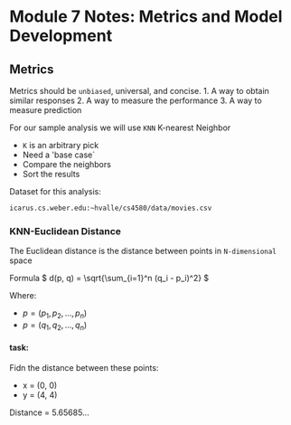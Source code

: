 # Module 7 Notes: Metrics and Model Development 

## Metrics

Metrics should be `unbiased`, universal, and concise.
    1. A way to obtain similar responses
    2. A way to measure the performance
    3. A way to measure prediction

For our sample analysis we will use `KNN` K-nearest Neighbor
- `K` is an arbitrary pick
- Need a 'base case`
- Compare the neighbors
- Sort the results 

Dataset for this analysis: 
``` bash
icarus.cs.weber.edu:~hvalle/cs4580/data/movies.csv
```

### KNN-Euclidean Distance

The Euclidean distance is the distance between points in `N-dimensional` space

Formula
$
d(p, q) = \sqrt{\sum_{i=1}^n (q_i - p_i)^2}
$

Where:
- $p = (p_1, p_2, \dots, p_n)$
- $p = (q_1, q_2, \dots, q_n)$

#### task:
Fidn the distance between these points:
- x = (0, 0)
- y = (4, 4)

Distance = 5.65685...